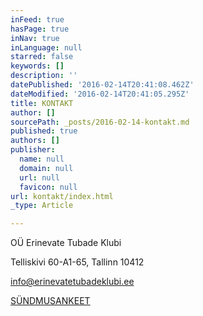 ```yaml
---
inFeed: true
hasPage: true
inNav: true
inLanguage: null
starred: false
keywords: []
description: ''
datePublished: '2016-02-14T20:41:08.462Z'
dateModified: '2016-02-14T20:41:05.295Z'
title: KONTAKT
author: []
sourcePath: _posts/2016-02-14-kontakt.md
published: true
authors: []
publisher:
  name: null
  domain: null
  url: null
  favicon: null
url: kontakt/index.html
_type: Article

---
```

OÜ Erinevate Tubade Klubi

Telliskivi 60-A1-65, Tallinn 10412

info@erinevatetubadeklubi.ee

[SÜNDMUSANKEET][0]

[0]: http://www.123contactform.com/form-1810156/ETK-Paering